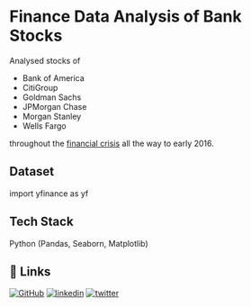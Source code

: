 
# Finance Data Analysis of Bank Stocks

Analysed stocks of 


*  Bank of America
* CitiGroup
* Goldman Sachs
* JPMorgan Chase
* Morgan Stanley
* Wells Fargo


 throughout the [financial crisis](https://en.wikipedia.org/wiki/Financial_crisis_of_2007%E2%80%9308) all the way to early 2016.

## Dataset
import yfinance as yf

## Tech Stack

Python (Pandas, Seaborn, Matplotlib)




## 🔗 Links
[![GitHub](https://img.shields.io/badge/my_portfolio-000?style=for-the-badge&logo=ko-fi&logoColor=white)](https://github.com/SiddheshDaphane)
[![linkedin](https://img.shields.io/badge/linkedin-0A66C2?style=for-the-badge&logo=linkedin&logoColor=white)](www.linkedin.com/in/siddhesh-daphane)
[![twitter](https://img.shields.io/badge/twitter-1DA1F2?style=for-the-badge&logo=twitter&logoColor=white)](https://twitter.com/Siddhesh_Daph)

